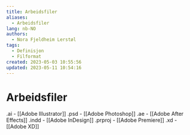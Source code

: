 ```yaml
---
title: Arbeidsfiler
aliases: 
  - Arbeidsfiler
lang: nb-NO
authors:
  - Nora Fjeldheim Lerstøl
tags:
  - Definisjon
  - Filformat
created: 2023-05-03 10:55:56
updated: 2023-05-11 10:54:16
---
```

# Arbeidsfiler
.ai - [[Adobe Illustrator]] 
.psd - [[Adobe Photoshop]]
.ae - [[Adobe After Effects]]
.indd - [[Adobe InDesign]]
.prproj - [[Adobe Premiere]]
.xd - [[Adobe XD]]